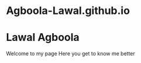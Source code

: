 # Agboola-Lawal.github.io

<html>
<h1>Lawal Agboola</h1>
Welcome to my page
Here you get to know me better

</html>
